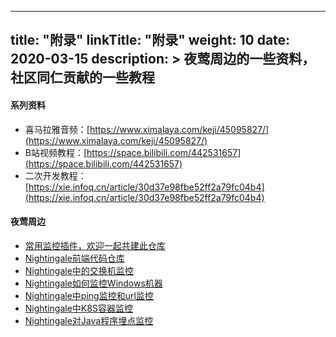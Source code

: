 
---
title: "附录"
linkTitle: "附录"
weight: 10
date: 2020-03-15
description: >
  夜莺周边的一些资料，社区同仁贡献的一些教程
---

#### 系列资料

- 喜马拉雅音频：[https://www.ximalaya.com/keji/45095827/](https://www.ximalaya.com/keji/45095827/)
- B站视频教程：[https://space.bilibili.com/442531657](https://space.bilibili.com/442531657)
- 二次开发教程：[https://xie.infoq.cn/article/30d37e98fbe52ff2a79fc04b4](https://xie.infoq.cn/article/30d37e98fbe52ff2a79fc04b4)

#### 夜莺周边

- [常用监控插件，欢迎一起共建此仓库](https://github.com/n9e/plugin)
- [Nightingale前端代码仓库](https://github.com/n9e/fe)
- [Nightingale中的交换机监控](https://my.oschina.net/u/3771209/blog/4842460)
- [Nightingale如何监控Windows机器](https://github.com/n9e/win-collector)
- [Nightingale中ping监控和url监控](https://github.com/shanghai-edu/n9e-probe)
- [Nightingale中K8S容器监控](https://github.com/n9e/docker-mon)
- [Nightingale对Java程序埋点监控](https://github.com/lynxcat/micrometer-registry-nightingale)
